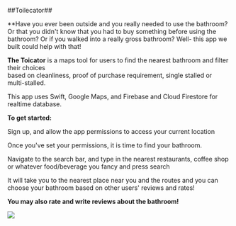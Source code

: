 ##Toilecator##

**Have you ever been outside and you really needed to use the bathroom? Or that you didn't know that you had to buy something before using the bathroom? Or if you walked into a really gross bathroom? Well- this app we built could help with that! 

**The Toicator** is a maps tool for users to find the nearest bathroom and filter their choices  
based on cleanliness, proof of purchase requirement, single stalled or multi-stalled.  

This app uses Swift, Google Maps, and Firebase and Cloud Firestore for realtime database.


**To get started:**

Sign up, and allow the app permissions to access your current location 

Once you've set your permissions, it is time to find your bathroom. 

Navigate to the search bar, and type in the nearest restaurants, coffee shop or whatever food/beverage you fancy and press search 

It will take you to the nearest place near you and the routes and you can choose your bathroom based on other users' reviews and rates! 

**You may also rate and write reviews about the bathroom!**


![](https://i.imgur.com/saNXKl4.gif)

